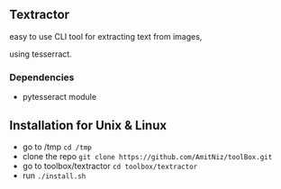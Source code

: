 ## Textractor
easy to use CLI tool for extracting text from images,

using tesserract.

### Dependencies 
- pytesseract module

## Installation for Unix & Linux
- go to /tmp `cd /tmp`
- clone the repo `git clone https://github.com/AmitNiz/toolBox.git`
- go to toolbox/textractor `cd toolbox/textractor`
- run `./install.sh`
